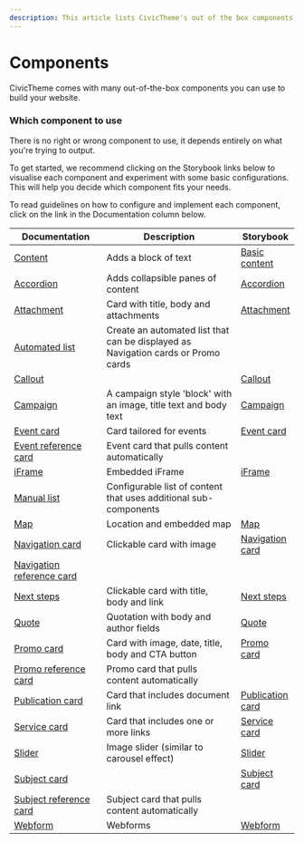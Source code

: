 ```yaml
---
description: This article lists CivicTheme's out of the box components.
---
```


# Components

CivicTheme comes with many out-of-the-box components you can use to build your website.&#x20;

### Which component to use <a href="#addingcomponents-wip-howdoyouknowwhichcomponenttouse" id="addingcomponents-wip-howdoyouknowwhichcomponenttouse"></a>

There is no right or wrong component to use, it depends entirely on what you're trying to output.

To get started, we recommend clicking on the Storybook links below to visualise each component and experiment with some basic configurations. This will help you decide which component fits your needs.

To read guidelines on how to configure and implement each component, click on the link in the Documentation column below.&#x20;



<table><thead><tr><th width="192">Documentation</th><th width="417">Description</th><th>Storybook</th></tr></thead><tbody><tr><td><a href="content.md">Content</a></td><td>Adds a block of text</td><td><a href="https://uikit.civictheme.io/?path=/story/molecules-basic-content--basic-content">Basic content</a></td></tr><tr><td><a href="accordion.md">Accordion</a></td><td>Adds collapsible panes of content</td><td><a href="https://uikit.civictheme.io/?path=/story/molecules-accordion--accordion">Accordion</a></td></tr><tr><td><a href="attachment.md">Attachment</a></td><td>Card with title, body and attachments</td><td><a href="https://uikit.civictheme.io/?path=/story/molecules-attachment--attachment">Attachment</a></td></tr><tr><td><a href="automated-list.md">Automated list</a></td><td>Create an automated list that can be displayed as Navigation cards or Promo cards </td><td></td></tr><tr><td><a href="callout.md">Callout</a></td><td></td><td><a href="https://uikit.civictheme.io/?path=/story/molecules-callout--callout">Callout</a></td></tr><tr><td><a href="campaign.md">Campaign</a></td><td>A campaign style 'block' with an image, title text and body text</td><td><a href="https://uikit.civictheme.io/?path=/story/organisms-campaign--campaign">Campaign</a></td></tr><tr><td><a href="manual-list/event-card.md">Event card</a></td><td>Card tailored for events</td><td><a href="https://uikit.civictheme.io/?path=/story/molecules-event-card--event-card">Event card</a></td></tr><tr><td><a href="manual-list/event-reference-card.md">Event reference card</a></td><td>Event card that pulls content automatically</td><td></td></tr><tr><td><a href="iframe.md">iFrame</a></td><td>Embedded iFrame</td><td><a href="https://uikit.civictheme.io/?path=/story/atoms-iframe--iframe">iFrame</a></td></tr><tr><td><a href="manual-list/">Manual list</a></td><td>Configurable list of content that uses additional sub-components</td><td></td></tr><tr><td><a href="map.md">Map</a></td><td>Location and embedded map</td><td><a href="https://uikit.civictheme.io/?path=/story/molecules-map--map">Map</a></td></tr><tr><td><a href="manual-list/navigation-card.md">Navigation card</a></td><td>Clickable card with image</td><td><a href="https://uikit.civictheme.io/?path=/story/molecules-navigation-card--navigation-card">Navigation card</a></td></tr><tr><td><a href="manual-list/navigation-reference-card.md">Navigation reference card</a></td><td></td><td></td></tr><tr><td><a href="next-step.md">Next steps</a></td><td>Clickable card with title, body and link</td><td><a href="https://uikit.civictheme.io/?path=/story/molecules-next-steps--next-steps">Next steps</a></td></tr><tr><td><a href="quote.md">Quote</a></td><td>Quotation with body and author fields</td><td><a href="https://uikit.civictheme.io/?path=/story/molecules-quote--quote">Quote</a></td></tr><tr><td><a href="manual-list/promo-card.md">Promo card</a></td><td>Card with image, date, title, body and CTA button</td><td><a href="https://uikit.civictheme.io/?path=/story/molecules-promo-card--promo-card">Promo card</a></td></tr><tr><td><a href="manual-list/promo-reference-card.md">Promo reference card</a></td><td>Promo card that pulls content automatically</td><td></td></tr><tr><td><a href="manual-list/publication-card.md">Publication card</a></td><td>Card that includes document link</td><td><a href="https://uikit.civictheme.io/?path=/story/molecules-publication-card--publication-card">Publication card</a></td></tr><tr><td><a href="manual-list/service-card.md">Service card</a></td><td>Card that includes one or more links</td><td><a href="https://uikit.civictheme.io/?path=/story/molecules-service-card--service-card">Service card</a></td></tr><tr><td><a href="slider.md">Slider</a></td><td>Image slider (similar to carousel effect)</td><td><a href="https://uikit.civictheme.io/?path=/story/organisms-slider--slider">Slider</a></td></tr><tr><td><a href="manual-list/subject-card.md">Subject card</a></td><td></td><td><a href="https://uikit.civictheme.io/?path=/story/molecules-subject-card--subject-card">Subject card</a></td></tr><tr><td><a href="manual-list/subject-reference-card.md">Subject reference card</a></td><td>Subject card that pulls content automatically</td><td></td></tr><tr><td><a href="webform.md">Webform</a></td><td>Webforms</td><td><a href="https://uikit.civictheme.io/?path=/story/organisms-webform--webform">Webform</a></td></tr></tbody></table>

